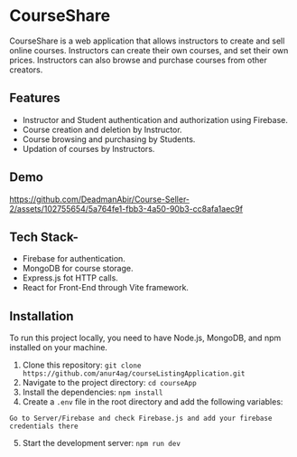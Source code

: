 # CourseShare

CourseShare is a web application that allows instructors to create and sell online courses. Instructors can create their own courses, and set their own prices. Instructors can also browse and purchase courses from other creators.

## Features

- Instructor and Student authentication and authorization using Firebase.
- Course creation and deletion by Instructor.
- Course browsing and purchasing by Students.
- Updation of courses by Instructors.

## Demo




https://github.com/DeadmanAbir/Course-Seller-2/assets/102755654/5a764fe1-fbb3-4a50-90b3-cc8afa1aec9f

## Tech Stack-

- Firebase for authentication.
- MongoDB for course storage.
- Express.js fot HTTP calls.
- React for Front-End through Vite framework.

  
## Installation

To run this project locally, you need to have Node.js, MongoDB, and npm installed on your machine.

1. Clone this repository: ``git clone https://github.com/anur4ag/courseListingApplication.git``
2. Navigate to the project directory: `cd courseApp`
3. Install the dependencies: `npm install`
4. Create a `.env` file in the root directory and add the following variables:

`Go to Server/Firebase and check Firebase.js and add your firebase credentials there`

5. Start the development server: `npm run dev`
   






